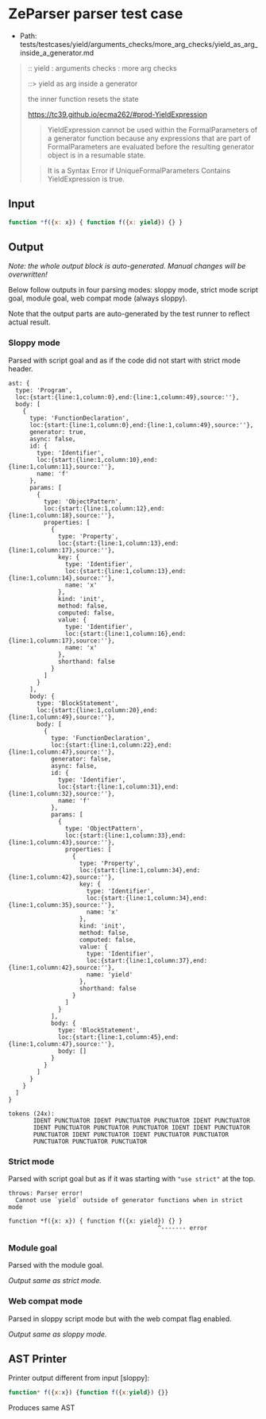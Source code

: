 # ZeParser parser test case

- Path: tests/testcases/yield/arguments_checks/more_arg_checks/yield_as_arg_inside_a_generator.md

> :: yield : arguments checks : more arg checks
>
> ::> yield as arg inside a generator
>
> the inner function resets the state
>
> https://tc39.github.io/ecma262/#prod-YieldExpression
>
> > YieldExpression cannot be used within the FormalParameters of a generator function because any expressions that are part of FormalParameters are evaluated before the resulting generator object is in a resumable state.
>
> > It is a Syntax Error if UniqueFormalParameters Contains YieldExpression is true.

## Input

`````js
function *f({x: x}) { function f({x: yield}) {} }
`````

## Output

_Note: the whole output block is auto-generated. Manual changes will be overwritten!_

Below follow outputs in four parsing modes: sloppy mode, strict mode script goal, module goal, web compat mode (always sloppy).

Note that the output parts are auto-generated by the test runner to reflect actual result.

### Sloppy mode

Parsed with script goal and as if the code did not start with strict mode header.

`````
ast: {
  type: 'Program',
  loc:{start:{line:1,column:0},end:{line:1,column:49},source:''},
  body: [
    {
      type: 'FunctionDeclaration',
      loc:{start:{line:1,column:0},end:{line:1,column:49},source:''},
      generator: true,
      async: false,
      id: {
        type: 'Identifier',
        loc:{start:{line:1,column:10},end:{line:1,column:11},source:''},
        name: 'f'
      },
      params: [
        {
          type: 'ObjectPattern',
          loc:{start:{line:1,column:12},end:{line:1,column:18},source:''},
          properties: [
            {
              type: 'Property',
              loc:{start:{line:1,column:13},end:{line:1,column:17},source:''},
              key: {
                type: 'Identifier',
                loc:{start:{line:1,column:13},end:{line:1,column:14},source:''},
                name: 'x'
              },
              kind: 'init',
              method: false,
              computed: false,
              value: {
                type: 'Identifier',
                loc:{start:{line:1,column:16},end:{line:1,column:17},source:''},
                name: 'x'
              },
              shorthand: false
            }
          ]
        }
      ],
      body: {
        type: 'BlockStatement',
        loc:{start:{line:1,column:20},end:{line:1,column:49},source:''},
        body: [
          {
            type: 'FunctionDeclaration',
            loc:{start:{line:1,column:22},end:{line:1,column:47},source:''},
            generator: false,
            async: false,
            id: {
              type: 'Identifier',
              loc:{start:{line:1,column:31},end:{line:1,column:32},source:''},
              name: 'f'
            },
            params: [
              {
                type: 'ObjectPattern',
                loc:{start:{line:1,column:33},end:{line:1,column:43},source:''},
                properties: [
                  {
                    type: 'Property',
                    loc:{start:{line:1,column:34},end:{line:1,column:42},source:''},
                    key: {
                      type: 'Identifier',
                      loc:{start:{line:1,column:34},end:{line:1,column:35},source:''},
                      name: 'x'
                    },
                    kind: 'init',
                    method: false,
                    computed: false,
                    value: {
                      type: 'Identifier',
                      loc:{start:{line:1,column:37},end:{line:1,column:42},source:''},
                      name: 'yield'
                    },
                    shorthand: false
                  }
                ]
              }
            ],
            body: {
              type: 'BlockStatement',
              loc:{start:{line:1,column:45},end:{line:1,column:47},source:''},
              body: []
            }
          }
        ]
      }
    }
  ]
}

tokens (24x):
       IDENT PUNCTUATOR IDENT PUNCTUATOR PUNCTUATOR IDENT PUNCTUATOR
       IDENT PUNCTUATOR PUNCTUATOR PUNCTUATOR IDENT IDENT PUNCTUATOR
       PUNCTUATOR IDENT PUNCTUATOR IDENT PUNCTUATOR PUNCTUATOR
       PUNCTUATOR PUNCTUATOR PUNCTUATOR
`````

### Strict mode

Parsed with script goal but as if it was starting with `"use strict"` at the top.

`````
throws: Parser error!
  Cannot use `yield` outside of generator functions when in strict mode

function *f({x: x}) { function f({x: yield}) {} }
                                          ^------- error
`````


### Module goal

Parsed with the module goal.

_Output same as strict mode._

### Web compat mode

Parsed in sloppy script mode but with the web compat flag enabled.

_Output same as sloppy mode._

## AST Printer

Printer output different from input [sloppy]:

````js
function* f({x:x}) {function f({x:yield}) {}}
````

Produces same AST
